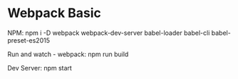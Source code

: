 # Webpack Basic

NPM: 
npm i -D webpack webpack-dev-server babel-loader babel-cli babel-preset-es2015

Run and watch - webpack: 
npm run build

Dev Server: 
npm start